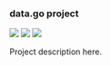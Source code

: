 ### data.go project

<!-- [![](https://travis-ci.org/bio4j/data.go.svg?branch=master)](https://travis-ci.org/bio4j/data.go) -->
<!-- [![](https://img.shields.io/codacy/???.svg)](https://www.codacy.com/app/era7/data.go) -->
[![](http://github-release-version.herokuapp.com/github/bio4j/data.go/release.svg)](https://github.com/bio4j/data.go/releases/latest)
[![](https://img.shields.io/badge/license-AGPLv3-blue.svg)](https://tldrlegal.com/license/gnu-affero-general-public-license-v3-%28agpl-3.0%29)
[![](https://img.shields.io/badge/contact-gitter_chat-dd1054.svg)](https://gitter.im/bio4j/data.go)

Project description here.
